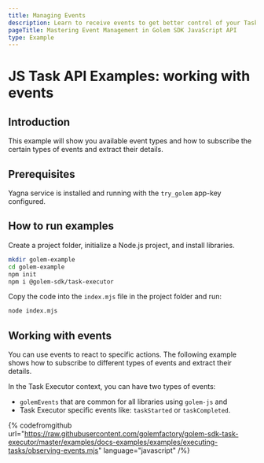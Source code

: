 ```yaml
---
title: Managing Events
description: Learn to receive events to get better control of your Tasks.
pageTitle: Mastering Event Management in Golem SDK JavaScript API
type: Example
---
```


# JS Task API Examples: working with events

## Introduction

This example will show you available event types and how to subscribe the certain types of events and extract their details.

## Prerequisites

Yagna service is installed and running with the `try_golem` app-key configured.

## How to run examples

Create a project folder, initialize a Node.js project, and install libraries.

```bash
mkdir golem-example
cd golem-example
npm init
npm i @golem-sdk/task-executor
```

Copy the code into the `index.mjs` file in the project folder and run:

```bash
node index.mjs
```

## Working with events

You can use events to react to specific actions. The following example shows how to subscribe to different types of events and extract their details.

In the Task Executor context, you can have two types of events:

- `golemEvents` that are common for all libraries using `golem-js` and
- Task Executor specific events like: `taskStarted` or `taskCompleted`.

{% codefromgithub url="https://raw.githubusercontent.com/golemfactory/golem-sdk-task-executor/master/examples/docs-examples/examples/executing-tasks/observing-events.mjs" language="javascript" /%}
